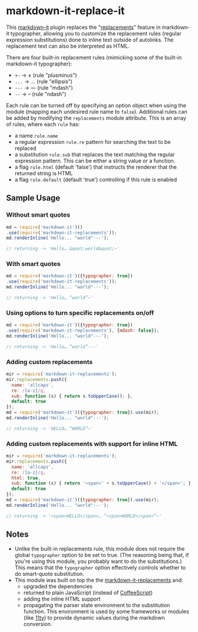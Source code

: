 # markdown-it-replace-it

This [markdown-it](https://github.com/markdown-it/markdown-it) plugin replaces the
"[replacements](https://github.com/markdown-it/markdown-it/blob/master/lib/rules_core/replacements.js)"
feature in markdown-it typographer, allowing you to customize the replacement rules
(regular expression substitutions) done to inline text outside of autolinks.
The replacement text can also be interpreted as HTML.

There are four built-in replacement rules (mimicking some of the built-in
markdown-it typographer):

* `+-` &rarr; ± (rule "plusminus")
* `...` &rarr; … (rule "ellipsis")
* `---` &rarr; &mdash; (rule "mdash")
* `--` &rarr; &ndash; (rule "ndash")

Each rule can be turned off by specifying an option object when using the
module (mapping each undesired rule name to `false`). Additional rules can be
added by modifying the `replacements` module attribute. This is an array of
rules, where each `rule` has:

* a name `rule.name`
* a regular expression `rule.re` pattern for searching the text to be replaced
* a substitution `rule.sub` that replaces the text matching the regular expression pattern. This can be either a string value or a function.
* a flag `rule.html` (default 'false') that instructs the renderer that the returned string is HTML
* a flag `rule.default` (default 'true') controlling if this rule is enabled

## Sample Usage

### Without smart quotes

```javascript
md = require('markdown-it')()
.use(require('markdown-it-replacements'));
md.renderInline('Hello... "world"---');

// returning -> 'Hello… &quot;world&quot;—'
```

### With smart quotes

```javascript
md = require('markdown-it')({typographer: true})
.use(require('markdown-it-replacements'));
md.renderInline('Hello... "world"---');

// returning -> 'Hello… “world”—'
```

### Using options to turn specific replacements on/off

```javascript
md = require('markdown-it')({typographer: true})
.use(require('markdown-it-replacements'), {mdash: false});
md.renderInline('Hello... "world"---');

// returning -> 'Hello… “world”---'
```

### Adding custom replacements

```javascript
mir = require('markdown-it-replacements');
mir.replacements.push({
  name: 'allcaps',
  re: /[a-z]/g,
  sub: function (s) { return s.toUpperCase(); },
  default: true
});
md = require('markdown-it')({typographer: true}).use(mir);
md.renderInline('Hello... "world"---');

// returning -> 'HELLO… “WORLD”—'
```

### Adding custom replacements with support for inline HTML

```javascript
mir = require('markdown-it-replacements');
mir.replacements.push({
  name: 'allcaps',
  re: /[a-z]/g,
  html: true,
  sub: function (s) { return '<span>' + s.toUpperCase() + '</span>'; },
  default: true
});
md = require('markdown-it')({typographer: true}).use(mir);
md.renderInline('Hello... "world"---');

// returning -> '<span>HELLO</span>… “<span>WORLD</span>”—'
```

## Notes

* Unlike the built-in replacements rule, this module does not require
  the global `typographer` option to be set to true.  (The reasoning being
  that, if you're using this module, you probably want to do the
  substitutions.)  This means that the `typographer` option effectively
  controls whether to do smart-quote substitution.
* This module was built on top the the [markdown-it-replacements](https://github.com/edemaine/markdown-it-replacements) and:
  * upgraded the dependencies
  * returned to plain JavaScript (instead of [CoffeeScript](https://insights.dice.com/2020/02/03/5-programming-languages-you-wont-use-2030/))
  * adding the inline HTML support
  * propagating the parser state environment to the substitution function. This environment is used by some frameworks or modules (like [11ty](https://github.com/11ty/eleventy)) to provide dynamic values during the markdown conversion.
